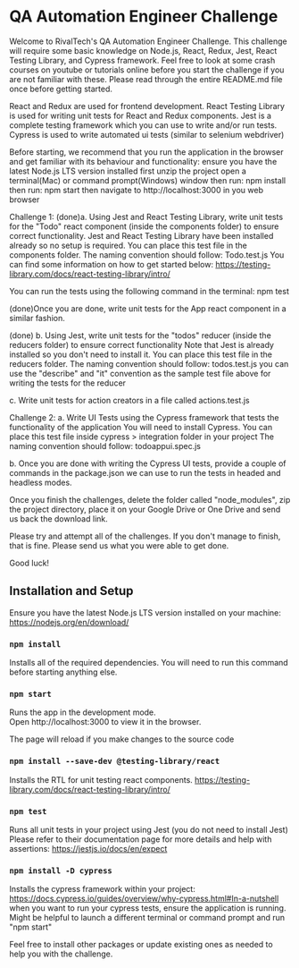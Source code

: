 # QA Automation Engineer Challenge

Welcome to RivalTech's QA Automation Engineer Challenge. This challenge will require some basic knowledge on Node.js, React, Redux, Jest, React Testing Library, and Cypress framework.
Feel free to look at some crash courses on youtube or tutorials online before you start the challenge if you are not familiar with these.
Please read through the entire README.md file once before getting started.

React and Redux are used for frontend development.
React Testing Library is used for writing unit tests for React and Redux components.
Jest is a complete testing framework which you can use to write and/or run tests.
Cypress is used to write automated ui tests (similar to selenium webdriver)

Before starting, we recommend that you run the application in the browser and get familiar with its behaviour and functionality:
ensure you have the latest Node.js LTS version installed
first unzip the project
open a terminal(Mac) or command prompt(Windows) window
then run: npm install
then run: npm start
then navigate to http://localhost:3000 in you web browser

Challenge 1:
(done)a. Using Jest and React Testing Library, write unit tests for the "Todo" react component (inside the components folder) to ensure correct functionality.
Jest and React Testing Library have been installed already so no setup is required.
You can place this test file in the components folder.
The naming convention should follow: Todo.test.js
You can find some information on how to get started below:
https://testing-library.com/docs/react-testing-library/intro/

You can run the tests using the following command in the terminal: npm test

(done)Once you are done, write unit tests for the App react component in a similar fashion.

(done) b. Using Jest, write unit tests for the "todos" reducer (inside the reducers folder) to ensure correct functionality
Note that Jest is already installed so you don't need to install it.
You can place this test file in the reducers folder.
The naming convention should follow: todos.test.js
you can use the "describe" and "it" convention as the sample test file above for writing the tests for the reducer

c. Write unit tests for action creators in a file called actions.test.js

Challenge 2:
a. Write UI Tests using the Cypress framework that tests the functionality of the application
You will need to install Cypress.
You can place this test file inside cypress > integration folder in your project
The naming convention should follow: todoappui.spec.js

b. Once you are done with writing the Cypress UI tests, provide a couple of commands in the package.json we can use to run the tests in headed and headless modes.

Once you finish the challenges, delete the folder called "node_modules", zip the project directory, place it on your Google Drive or One Drive and send us back the download link.

Please try and attempt all of the challenges. If you don't manage to finish, that is fine. Please send us what you were able to get done.

Good luck!

## Installation and Setup

Ensure you have the latest Node.js LTS version installed on your machine:
https://nodejs.org/en/download/

### `npm install`

Installs all of the required dependencies. You will need to run this command before starting anything else.

### `npm start`

Runs the app in the development mode.<br>
Open http://localhost:3000 to view it in the browser.

The page will reload if you make changes to the source code<br>

### `npm install --save-dev @testing-library/react`

Installs the RTL for unit testing react components.
https://testing-library.com/docs/react-testing-library/intro/

### `npm test`

Runs all unit tests in your project using Jest (you do not need to install Jest)
Please refer to their documentation page for more details and help with assertions:
https://jestjs.io/docs/en/expect

### `npm install -D cypress`

Installs the cypress framework within your project:
https://docs.cypress.io/guides/overview/why-cypress.html#In-a-nutshell
when you want to run your cypress tests, ensure the application is running.
Might be helpful to launch a different terminal or command prompt and run "npm start"

Feel free to install other packages or update existing ones as needed to help you with the challenge.

